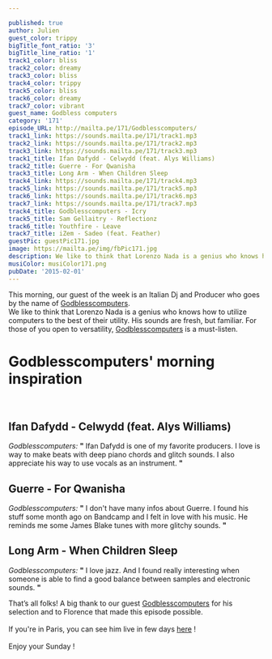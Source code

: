 ```yaml
---

published: true
author: Julien
guest_color: trippy
bigTitle_font_ratio: '3'
bigTitle_line_ratio: '1'
track1_color: bliss
track2_color: dreamy
track3_color: bliss
track4_color: trippy
track5_color: bliss
track6_color: dreamy
track7_color: vibrant
guest_name: Godbless computers
category: '171'
episode_URL: http://mailta.pe/171/Godblesscomputers/
track1_link: https://sounds.mailta.pe/171/track1.mp3
track2_link: https://sounds.mailta.pe/171/track2.mp3
track3_link: https://sounds.mailta.pe/171/track3.mp3
track1_title: Ifan Dafydd - Celwydd (feat. Alys Williams)
track2_title: Guerre - For Qwanisha
track3_title: Long Arm - When Children Sleep
track4_link: https://sounds.mailta.pe/171/track4.mp3
track5_link: https://sounds.mailta.pe/171/track5.mp3
track6_link: https://sounds.mailta.pe/171/track6.mp3
track7_link: https://sounds.mailta.pe/171/track7.mp3
track4_title: Godblesscomputers - Icry
track5_title: Sam Gellaitry - Reflectionz
track6_title: Youthfire - Leave
track7_title: iZem - Sadeo (feat. Feather)
guestPic: guestPic171.jpg
image: https://mailta.pe/img/fbPic171.jpg
description: We like to think that Lorenzo Nada is a genius who knows how to utilize computers to the best of their utility. His sounds are fresh, but familiar. For those of you open to versatility, Godblesscomputers is a must-listen.
musiColor: musiColor171.png
pubDate: '2015-02-01'
---
```





This morning, our guest of the week is an Italian Dj and Producer who goes by the name of [Godblesscomputers](http://godblesscomputers.bandcamp.com/ "Godblesscomputers' Bandcamp"). 
<br>
We like to think that Lorenzo Nada is a genius who knows how to utilize computers to the best of their utility.  His sounds are fresh, but familiar. For those of you open to versatility, [Godblesscomputers](https://soundcloud.com/godblesscomputers "Godblesscomputers' Soundcloud") is a must-listen. 


# Godblesscomputers' morning inspiration
<br>

## Ifan Dafydd - Celwydd (feat. Alys Williams)
_Godblesscomputers:_ **"** Ifan Dafydd is one of my favorite producers. I love is way to make beats with deep piano chords and glitch sounds. I also appreciate his way to use vocals as an instrument. **"** 
 
## Guerre - For Qwanisha
_Godblesscomputers:_ **"** I don't have many infos about Guerre. I found his stuff some month ago on Bandcamp and I felt in love with his music. He reminds me some James Blake tunes with more glitchy sounds. **"** 
 
## Long Arm - When Children Sleep
_Godblesscomputers:_ **"** I love jazz. And I found really interesting when someone is able to find a good balance between samples and electronic sounds. **"**  


That’s all folks! A big thank to our guest [Godblesscomputers](https://www.facebook.com/Godblesscomputers/timeline?ref=page_internal "Godblesscomputers' Facebook") for his selection and to Florence that made this episode possible. 
<br><br>
If you're in Paris, you can see him live in few days [here](https://www.facebook.com/events/388539134648862/?fref=ts "GODBLESSCOMPUTERS @ POINT EPHEMERE") ! 
<br><br>
Enjoy your Sunday !


